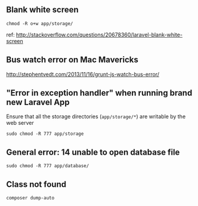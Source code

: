 ## Blank white screen

	chmod -R o+w app/storage/

ref: http://stackoverflow.com/questions/20678360/laravel-blank-white-screen


## Bus watch error on Mac Mavericks

<http://stephentvedt.com/2013/11/16/grunt-js-watch-bus-error/>


## "Error in exception handler" when running brand new Laravel App

Ensure that all the storage directories (`app/storage/*`) are writable by the web server

	sudo chmod -R 777 app/storage
	
## General error: 14 unable to open database file	
	
	sudo chmod -R 777 app/database/
	

## Class not found

	composer dump-auto
